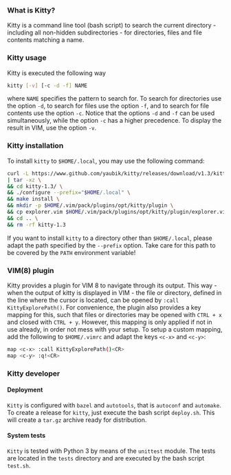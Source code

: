 ### What is Kitty?

Kitty is a command line tool (bash script) to search the current directory - including all non-hidden subdirectories - for directories, files and file contents matching a name.

### Kitty usage

Kitty is executed the following way
```bash
kitty [-v] [-c -d -f] NAME
```
where `NAME` specifies the pattern to search for.
To search for directories use the option `-d`, to search for files use the option `-f`, and to search for file contents use the option `-c`. Notice that the options `-d` and `-f` can be used simultaneously, while the option `-c` has a higher precedence.
To display the result in VIM, use the option `-v`.

### Kitty installation

To install `kitty` to `$HOME/.local`, you may use the following command:

```bash
curl -L https://www.github.com/yaubik/kitty/releases/download/v1.3/kitty-1.3.tar.gz \
| tar -xz \
&& cd kitty-1.3/ \
&& ./configure --prefix="$HOME/.local" \
&& make install \
&& mkdir -p $HOME/.vim/pack/plugins/opt/kitty/plugin \
&& cp explorer.vim $HOME/.vim/pack/plugins/opt/kitty/plugin/explorer.vim \
&& cd .. \
&& rm -rf kitty-1.3
```

If you want to install `kitty` to a directory other than `$HOME/.local`, please adapt the path specified by the `--prefix` option.
Take care for this path to be covered by the `PATH` environment variable!

### VIM(8) plugin

Kitty provides a plugin for VIM 8 to navigate through its output.
This way - when the output of kitty is displayed in VIM - the file or directory,
defined in the line where the cursor is located,
can be opened by `:call KittyExplorePath()`.
For convenience, the plugin also provides a key mapping for this,
such that files or directories may be opened with `CTRL + x` and closed with `CTRL + y`.
However, this mapping is only applied if not in use already, in order not mess with your setup.
To setup a custom mapping, add the following to `$HOME/.vimrc` and adapt the keys `<c-x>` and `<c-y>`:

```bash
map <c-x> :call KittyExplorePath()<CR>
map <c-y> :q!<CR>
```

### Kitty developer

#### Deployment

`Kitty` is configured with `bazel` and `autotools`, that is `autoconf` and `automake`.
To create a release for `kitty`, just execute the bash script `deploy.sh`.
This will create a `tar.gz` archive ready for distribution.

#### System tests

`Kitty` is tested with Python 3 by means of the `unittest` module.
The tests are located in the `tests` directory and are executed by the bash script `test.sh`.
